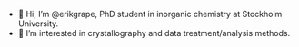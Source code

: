 - 👋 Hi, I’m @erikgrape, PhD student in inorganic chemistry at Stockholm University.
- 👀 I’m interested in crystallography and data treatment/analysis methods.
